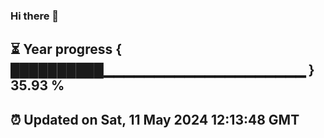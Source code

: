 ### Hi there 👋
⏳ Year progress { ██████████▁▁▁▁▁▁▁▁▁▁▁▁▁▁▁▁▁▁▁▁ } 35.93 %
---
⏰ Updated on Sat, 11 May 2024 12:13:48 GMT
---
